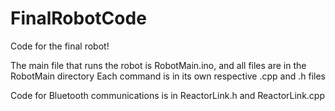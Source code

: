 # FinalRobotCode
Code for the final robot!

The main file that runs the robot is RobotMain.ino, and all files are in the RobotMain directory
Each command is in its own respective .cpp and .h files

Code for Bluetooth communications is in ReactorLink.h and ReactorLink.cpp
